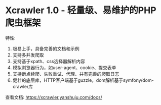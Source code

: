 Xcrawler 1.0 - 轻量级、易维护的PHP爬虫框架
===============

特性:
1. 极易上手，具备完善的文档和示例
2. 支持多并发爬取
3. 支持基于xpath、css选择器解析内容
4. 模拟浏览器行为，如user-agent、cookie、提交表单
5. 支持断点续爬、失败重试、代理、并有完善的爬取日志
6. 健壮的底层库，HTTP客户端基于guzzle，dom解析基于symfony/dom-crawler库


查看文档: https://xcrawler.yanshuju.com/docs/